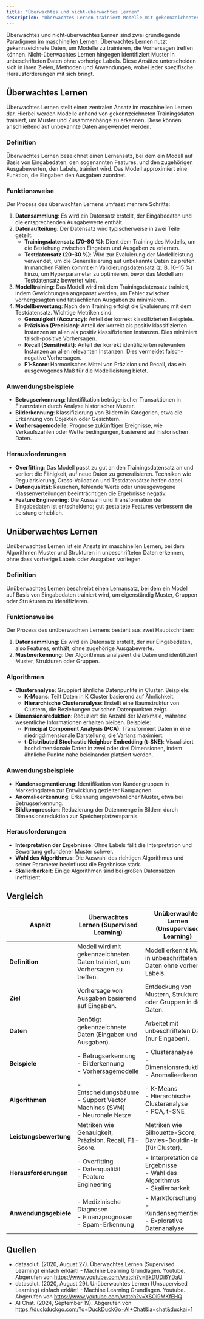 ```yaml
---
title: "Überwachtes und nicht-überwachtes Lernen"
description: "Überwachtes Lernen trainiert Modelle mit gekennzeichneten Daten für Vorhersagen, während unüberwachtes Lernen Muster in unbeschrifteten Daten erkennt. Beide Ansätze haben unterschiedliche Anwendungen und Herausforderungen."
---
```


Überwachtes und nicht-überwachtes Lernen sind zwei grundlegende Paradigmen im [maschinellen Lernen](/open-fidup/lerninhalte/maschinelles-lernen). Überwachtes Lernen nutzt gekennzeichnete Daten, um Modelle zu trainieren, die Vorhersagen treffen können. Nicht-überwachtes Lernen hingegen identifiziert Muster in unbeschrifteten Daten ohne vorherige Labels. Diese Ansätze unterscheiden sich in ihren Zielen, Methoden und Anwendungen, wobei jeder spezifische Herausforderungen mit sich bringt.

## Überwachtes Lernen

Überwachtes Lernen stellt einen zentralen Ansatz im maschinellen Lernen dar. Hierbei werden Modelle anhand von gekennzeichneten Trainingsdaten trainiert, um Muster und Zusammenhänge zu erkennen. Diese können anschließend auf unbekannte Daten angewendet werden.

### Definition

Überwachtes Lernen bezeichnet einen Lernansatz, bei dem ein Modell auf Basis von Eingabedaten, den sogenannten Features, und den zugehörigen Ausgabewerten, den Labels, trainiert wird. Das Modell approximiert eine Funktion, die Eingaben den Ausgaben zuordnet.

### Funktionsweise

Der Prozess des überwachten Lernens umfasst mehrere Schritte:

1. **Datensammlung**: Es wird ein Datensatz erstellt, der Eingabedaten und die entsprechenden Ausgabewerte enthält.
2. **Datenaufteilung**: Der Datensatz wird typischerweise in zwei Teile geteilt:
   - **Trainingsdatensatz (70–80 %)**: Dient dem Training des Modells, um die Beziehung zwischen Eingaben und Ausgaben zu erlernen.
   - **Testdatensatz (20–30 %)**: Wird zur Evaluierung der Modellleistung verwendet, um die Generalisierung auf unbekannte Daten zu prüfen.
   In manchen Fällen kommt ein Validierungsdatensatz (z. B. 10–15 %) hinzu, um Hyperparameter zu optimieren, bevor das Modell am Testdatensatz bewertet wird.
3. **Modelltraining**: Das Modell wird mit dem Trainingsdatensatz trainiert, indem Gewichtungen angepasst werden, um Fehler zwischen vorhergesagten und tatsächlichen Ausgaben zu minimieren.
4. **Modellbewertung**: Nach dem Training erfolgt die Evaluierung mit dem Testdatensatz. Wichtige Metriken sind:
   - **Genauigkeit (Accuracy)**: Anteil der korrekt klassifizierten Beispiele.
   - **Präzision (Precision)**: Anteil der korrekt als positiv klassifizierten Instanzen an allen als positiv klassifizierten Instanzen. Dies minimiert falsch-positive Vorhersagen.
   - **Recall (Sensitivität)**: Anteil der korrekt identifizierten relevanten Instanzen an allen relevanten Instanzen. Dies vermeidet falsch-negative Vorhersagen.
   - **F1-Score**: Harmonisches Mittel von Präzision und Recall, das ein ausgewogenes Maß für die Modellleistung bietet.

### Anwendungsbeispiele

- **Betrugserkennung**: Identifikation betrügerischer Transaktionen in Finanzdaten durch Analyse historischer Muster.
- **Bilderkennung**: Klassifizierung von Bildern in Kategorien, etwa die Erkennung von Objekten oder Gesichtern.
- **Vorhersagemodelle**: Prognose zukünftiger Ereignisse, wie Verkaufszahlen oder Wetterbedingungen, basierend auf historischen Daten.

### Herausforderungen

- **Overfitting**: Das Modell passt zu gut an den Trainingsdatensatz an und verliert die Fähigkeit, auf neue Daten zu generalisieren. Techniken wie Regularisierung, Cross-Validation und Testdatensätze helfen dabei.
- **Datenqualität**: Rauschen, fehlende Werte oder unausgewogene Klassenverteilungen beeinträchtigen die Ergebnisse negativ.
- **Feature Engineering**: Die Auswahl und Transformation der Eingabedaten ist entscheidend; gut gestaltete Features verbessern die Leistung erheblich.

## Unüberwachtes Lernen

Unüberwachtes Lernen ist ein Ansatz im maschinellen Lernen, bei dem Algorithmen Muster und Strukturen in unbeschrifteten Daten erkennen, ohne dass vorherige Labels oder Ausgaben vorliegen.

### Definition

Unüberwachtes Lernen beschreibt einen Lernansatz, bei dem ein Modell auf Basis von Eingabedaten trainiert wird, um eigenständig Muster, Gruppen oder Strukturen zu identifizieren.

### Funktionsweise

Der Prozess des unüberwachten Lernens besteht aus zwei Hauptschritten:

1. **Datensammlung**: Es wird ein Datensatz erstellt, der nur Eingabedaten, also Features, enthält, ohne zugehörige Ausgabewerte.
2. **Mustererkennung**: Der Algorithmus analysiert die Daten und identifiziert Muster, Strukturen oder Gruppen.

### Algorithmen

- **Clusteranalyse**: Gruppiert ähnliche Datenpunkte in Cluster. Beispiele:
  - **K-Means**: Teilt Daten in K Cluster basierend auf Ähnlichkeit.
  - **Hierarchische Clusteranalyse**: Erstellt eine Baumstruktur von Clustern, die Beziehungen zwischen Datenpunkten zeigt.
- **Dimensionsreduktion**: Reduziert die Anzahl der Merkmale, während wesentliche Informationen erhalten bleiben. Beispiele:
  - **Principal Component Analysis (PCA)**: Transformiert Daten in eine niedrigdimensionale Darstellung, die Varianz maximiert.
  - **t-Distributed Stochastic Neighbor Embedding (t-SNE)**: Visualisiert hochdimensionale Daten in zwei oder drei Dimensionen, indem ähnliche Punkte nahe beieinander platziert werden.

### Anwendungsbeispiele

- **Kundensegmentierung**: Identifikation von Kundengruppen in Marketingdaten zur Entwicklung gezielter Kampagnen.
- **Anomalieerkennung**: Erkennung ungewöhnlicher Muster, etwa bei Betrugserkennung.
- **Bildkompression**: Reduzierung der Datenmenge in Bildern durch Dimensionsreduktion zur Speicherplatzersparnis.

### Herausforderungen

- **Interpretation der Ergebnisse**: Ohne Labels fällt die Interpretation und Bewertung gefundener Muster schwer.
- **Wahl des Algorithmus**: Die Auswahl des richtigen Algorithmus und seiner Parameter beeinflusst die Ergebnisse stark.
- **Skalierbarkeit**: Einige Algorithmen sind bei großen Datensätzen ineffizient.

## Vergleich

| Aspekt                 | Überwachtes Lernen (Supervised Learning)                                     | Unüberwachtes Lernen (Unsupervised Learning)                                  |
| ---------------------- | ---------------------------------------------------------------------------- | ----------------------------------------------------------------------------- |
| **Definition**         | Modell wird mit gekennzeichneten Daten trainiert, um Vorhersagen zu treffen. | Modell erkennt Muster in unbeschrifteten Daten ohne vorherige Labels.         |
| **Ziel**               | Vorhersage von Ausgaben basierend auf Eingaben.                              | Entdeckung von Mustern, Strukturen oder Gruppen in den Daten.                 |
| **Daten**              | Benötigt gekennzeichnete Daten (Eingaben und Ausgaben).                      | Arbeitet mit unbeschrifteten Daten (nur Eingaben).                            |
| **Beispiele**          | - Betrugserkennung<br>- Bilderkennung<br>- Vorhersagemodelle                 | - Clusteranalyse<br>- Dimensionsreduktion<br>- Anomalieerkennung              |
| **Algorithmen**        | - Entscheidungsbäume<br>- Support Vector Machines (SVM)<br>- Neuronale Netze | - K-Means<br>- Hierarchische Clusteranalyse<br>- PCA, t-SNE                   |
| **Leistungsbewertung** | Metriken wie Genauigkeit, Präzision, Recall, F1-Score.                       | Metriken wie Silhouette-Score, Davies-Bouldin-Index (für Cluster).            |
| **Herausforderungen**  | - Overfitting<br>- Datenqualität<br>- Feature Engineering                    | - Interpretation der Ergebnisse<br>- Wahl des Algorithmus<br>- Skalierbarkeit |
| **Anwendungsgebiete**  | - Medizinische Diagnosen<br>- Finanzprognosen<br>- Spam-Erkennung            | - Marktforschung<br>- Kundensegmentierung<br>- Explorative Datenanalyse       |

## Quellen

- datasolut. (2020, August 27). Überwachtes Lernen (Supervised Learning) einfach erklärt! - Machine Learning Grundlagen. Youtube. Abgerufen von https://www.youtube.com/watch?v=BkDUDi6YDaU
- datasolut. (2020, August 29). Unüberwachtes Lernen (Unsupervised Learning) einfach erklärt! - Machine Learning Grundlagen. Youtube. Abgerufen von https://www.youtube.com/watch?v=XSOi9MKfEHQ
- AI Chat. (2024, September 19). Abgerufen von https://duckduckgo.com/?q=DuckDuckGo+AI+Chat&ia=chat&duckai=1
